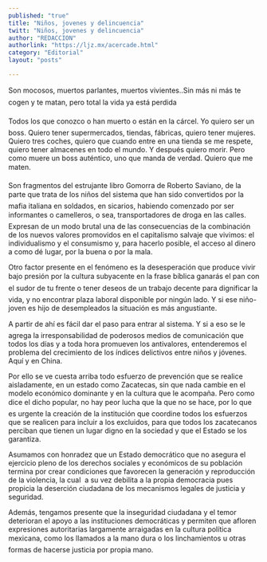 ```yaml
---
published: "true"
title: "Niños, jovenes y delincuencia"
twitt: "Niños, jovenes y delincuencia"
author: "REDACCION"
authorlink: "https://ljz.mx/acercade.html"
category: "Editorial"
layout: "posts"

---
```



  Son mocosos, muertos parlantes, muertos vivientes..Sin más ni más te cogen y te matan, pero total la vida ya está perdida



  Todos los que conozco o han muerto o están en la cárcel. Yo quiero ser un boss. Quiero tener supermercados, tiendas, fábricas, quiero tener mujeres. Quiero tres coches, quiero que cuando entre en una tienda se me respete, quiero tener almacenes en todo el mundo. Y después quiero morir. Pero como muere un boss auténtico, uno que manda de verdad. Quiero que me maten.



  Son fragmentos del estrujante libro Gomorra de Roberto Saviano, de la parte que trata de los niños del sistema que han sido convertidos por la mafia italiana en soldados, en sicarios, habiendo comenzado por ser informantes o camelleros, o sea, transportadores de droga en las calles. Expresan de un modo brutal una de las consecuencias de la combinación de los nuevos valores promovidos en el capitalismo salvaje que vivimos: el individualismo y el consumismo y, para hacerlo posible, el acceso al dinero a como dé lugar, por la buena o por la mala.



  Otro factor presente en el fenómeno es la desesperación que produce vivir bajo presión por la cultura subyacente en la frase bíblica ganarás el pan con el sudor de tu frente o tener deseos de un trabajo decente para dignificar la vida, y no encontrar plaza laboral disponible por ningún lado. Y si ese niño-joven es hijo de desempleados la situación es más angustiante.



  A partir de ahí es fácil dar el paso para entrar al sistema. Y si a eso se le agrega la irresponsabilidad de poderosos medios de comunicación que todos los días y a toda hora promueven los antivalores, entenderemos el problema del crecimiento de los índices delictivos entre niños y jóvenes. Aquí y en China.



  Por ello se ve cuesta arriba todo esfuerzo de prevención que se realice aisladamente, en un estado como Zacatecas, sin que nada cambie en el modelo económico dominante y en la cultura que le acompaña. Pero como dice el dicho popular, no hay peor lucha que la que no se hace, por lo que es urgente la creación de la institución que coordine todos los esfuerzos que se realicen para incluir a los excluidos, para que todos los zacatecanos perciban que tienen un lugar digno en la sociedad y que el Estado se los garantiza.



  Asumamos con honradez que un Estado democrático que no asegura el ejercicio pleno de los derechos sociales y económicos de su población termina por crear condiciones que favorecen la generación y reproducción de la violencia, la cual  a su vez debilita a la propia democracia pues propicia la deserción ciudadana de los mecanismos legales de justicia y seguridad.



  Además, tengamos presente que la inseguridad ciudadana y el temor deterioran el apoyo a las instituciones democráticas y permiten que afloren expresiones autoritarias largamente arraigadas en la cultura política mexicana, como los llamados a la mano dura o los linchamientos u otras formas de hacerse justicia por propia mano.



   



  

